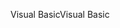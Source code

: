 <span data-ttu-id="1f7f4-101">Visual Basic</span><span class="sxs-lookup"><span data-stu-id="1f7f4-101">Visual Basic</span></span>